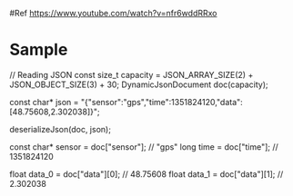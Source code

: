 #Ref
https://www.youtube.com/watch?v=nfr6wddRRxo

# Sample
  // Reading JSON
  const size_t capacity = JSON_ARRAY_SIZE(2) + JSON_OBJECT_SIZE(3) + 30;
  DynamicJsonDocument doc(capacity);

  const char* json = "{\"sensor\":\"gps\",\"time\":1351824120,\"data\":[48.75608,2.302038]}";

  deserializeJson(doc, json);

  const char* sensor = doc["sensor"]; // "gps"
  long time = doc["time"]; // 1351824120

  float data_0 = doc["data"][0]; // 48.75608
  float data_1 = doc["data"][1]; // 2.302038
  